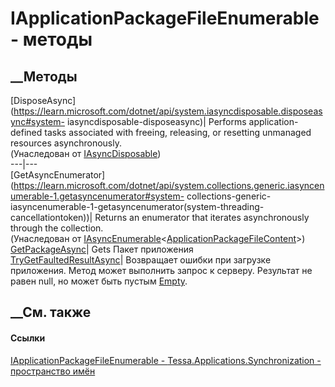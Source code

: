 # IApplicationPackageFileEnumerable - методы
##  __Методы
[DisposeAsync](https://learn.microsoft.com/dotnet/api/system.iasyncdisposable.disposeasync#system-
iasyncdisposable-disposeasync)| Performs application-defined tasks associated
with freeing, releasing, or resetting unmanaged resources asynchronously.  
(Унаследован от
[IAsyncDisposable](https://learn.microsoft.com/dotnet/api/system.iasyncdisposable))  
---|---  
[GetAsyncEnumerator](https://learn.microsoft.com/dotnet/api/system.collections.generic.iasyncenumerable-1.getasyncenumerator#system-
collections-generic-iasyncenumerable-1-getasyncenumerator\(system-threading-
cancellationtoken\))| Returns an enumerator that iterates asynchronously
through the collection.  
(Унаследован от
[IAsyncEnumerable](https://learn.microsoft.com/dotnet/api/system.collections.generic.iasyncenumerable-1)<[ApplicationPackageFileContent](T_Tessa_Applications_Package_ApplicationPackageFileContent.htm)>)  
[GetPackageAsync](M_Tessa_Applications_Synchronization_IApplicationPackageFileEnumerable_GetPackageAsync.htm)|
Gets Пакет приложения  
[TryGetFaultedResultAsync](M_Tessa_Applications_Synchronization_IApplicationPackageFileEnumerable_TryGetFaultedResultAsync.htm)|
Возвращает ошибки при загрузке приложения. Метод может выполнить запрос к
серверу. Результат не равен null, но может быть пустым
[Empty](P_Tessa_Platform_Validation_ValidationResult_Empty.htm).  
## __См. также
#### Ссылки
[IApplicationPackageFileEnumerable -
](T_Tessa_Applications_Synchronization_IApplicationPackageFileEnumerable.htm)
[Tessa.Applications.Synchronization - пространство
имён](N_Tessa_Applications_Synchronization.htm)
